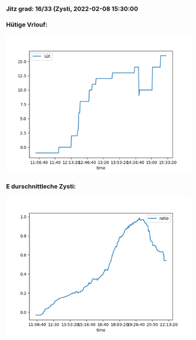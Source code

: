 ### Jitz grad: 16/33 (Zysti, 2022-02-08 15:30:00

### Hütige Vrlouf:
![Graph](Today.png)

### E durschnittleche Zysti:
![Graph](Zysti.png)